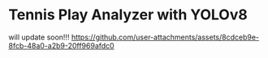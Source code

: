 # Tennis Play Analyzer with YOLOv8
will update soon!!!
https://github.com/user-attachments/assets/8cdceb9e-8fcb-48a0-a2b9-20ff969afdc0
